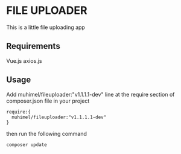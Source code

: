 # FILE UPLOADER
This is a little file uploading app
## Requirements
Vue.js 
axios.js

## Usage
Add muhimel/fileuploader:"v1.1.1.1-dev" line at the require section of composer.json file in your project

```
require:{
  muhimel/fileuploader:"v1.1.1.1-dev"
}
```
then run the following command 
```
composer update
```
